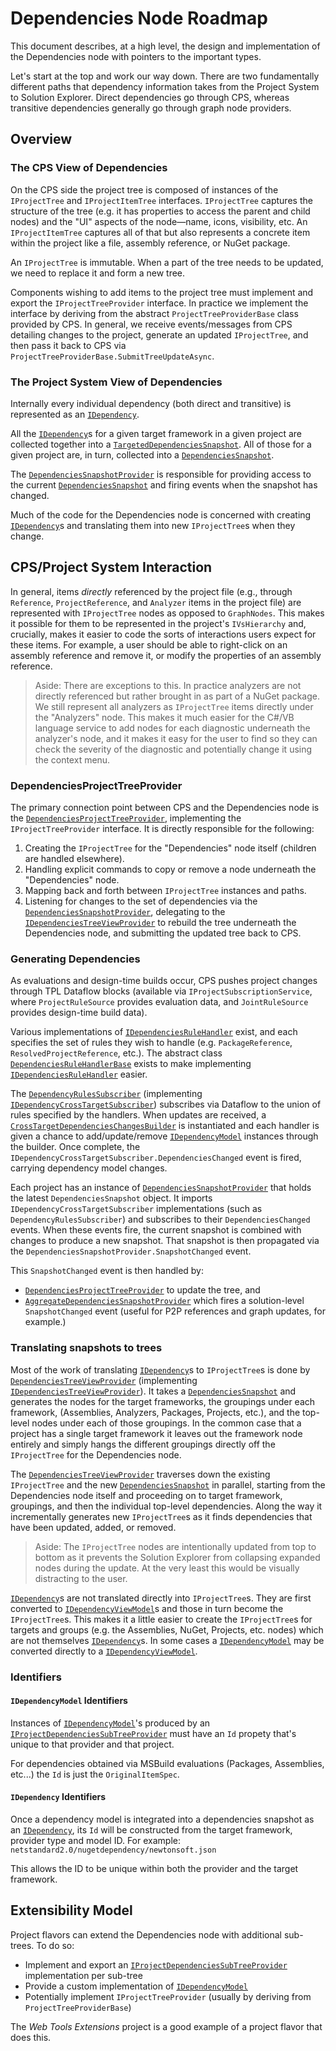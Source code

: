 # Dependencies Node Roadmap

This document describes, at a high level, the design and implementation of the Dependencies node with pointers to the important types.

Let's start at the top and work our way down. There are two fundamentally different paths that dependency information takes from the Project System to Solution Explorer. Direct dependencies go through CPS, whereas transitive dependencies generally go through graph node providers.

## Overview

### The CPS View of Dependencies

On the CPS side the project tree is composed of instances of the `IProjectTree` and `IProjectItemTree` interfaces. `IProjectTree` captures the structure of the tree (e.g. it has properties to access the parent and child nodes) and the "UI" aspects of the node&mdash;name, icons, visibility, etc. An `IProjectItemTree` captures all of that but also represents a concrete item within the project like a file, assembly reference, or NuGet package.

An `IProjectTree` is immutable. When a part of the tree needs to be updated, we need to replace it and form a new tree.

Components wishing to add items to the project tree must implement and export the `IProjectTreeProvider` interface. In practice we implement the interface by deriving from the abstract `ProjectTreeProviderBase` class provided by CPS. In general, we receive events/messages from CPS detailing changes to the project, generate an updated `IProjectTree`, and then pass it back to CPS via `ProjectTreeProviderBase.SubmitTreeUpdateAsync`.

### The Project System View of Dependencies

Internally every individual dependency (both direct and transitive) is represented as an [`IDependency`][IDependency].

All the [`IDependency`][IDependency]s for a given target framework in a given project are collected together into a [`TargetedDependenciesSnapshot`][TargetedDependenciesSnapshot]. All of those for a given project are, in turn, collected into a [`DependenciesSnapshot`][DependenciesSnapshot].

The [`DependenciesSnapshotProvider`][DependenciesSnapshotProvider] is responsible for providing access to the current [`DependenciesSnapshot`][DependenciesSnapshot] and firing events when the snapshot has changed.

Much of the code for the Dependencies node is concerned with creating [`IDependency`][IDependency]s and translating them into new `IProjectTree`s when they change.

## CPS/Project System Interaction

In general, items _directly_ referenced by the project file (e.g., through `Reference`, `ProjectReference`, and `Analyzer` items in the project file) are represented with `IProjectTree` nodes as opposed to `GraphNodes`. This makes it possible for them to be represented in the project's `IVsHierarchy` and, crucially, makes it easier to code the sorts of interactions users expect for these items. For example, a user should be able to right-click on an assembly reference and remove it, or modify the properties of an assembly reference.

> Aside: There are exceptions to this. In practice analyzers are not directly referenced but rather brought in as part of a NuGet package. We still represent all analyzers as `IProjectTree` items directly under the "Analyzers" node. This makes it much easier for the C#/VB language service to add nodes for each diagnostic underneath the analyzer's node, and it makes it easy for the user to find so they can check the severity of the diagnostic and potentially change it using the context menu.

### DependenciesProjectTreeProvider

The primary connection point between CPS and the Dependencies node is the [`DependenciesProjectTreeProvider`][DependenciesProjectTreeProvider], implementing the `IProjectTreeProvider` interface. It is directly responsible for the following:

1. Creating the `IProjectTree` for the "Dependencies" node itself (children are handled elsewhere).
2. Handling explicit commands to copy or remove a node underneath the "Dependencies" node.
3. Mapping back and forth between `IProjectTree` instances and paths.
4. Listening for changes to the set of dependencies via the [`DependenciesSnapshotProvider`][DependenciesSnapshotProvider], delegating to the [`IDependenciesTreeViewProvider`][IDependenciesTreeViewProvider] to rebuild the tree underneath the Dependencies node, and submitting the updated tree back to CPS.

### Generating Dependencies

As evaluations and design-time builds occur, CPS pushes project changes through TPL Dataflow blocks (available via `IProjectSubscriptionService`, where `ProjectRuleSource` provides evaluation data, and `JointRuleSource` provides design-time build data).

Various implementations of [`IDependenciesRuleHandler`][IDependenciesRuleHandler] exist, and each specifies the set of rules they wish to handle (e.g. `PackageReference`, `ResolvedProjectReference`, etc.). The abstract class [`DependenciesRuleHandlerBase`][DependenciesRuleHandlerBase] exists to make implementing [`IDependenciesRuleHandler`][IDependenciesRuleHandler] easier.

The [`DependencyRulesSubscriber`][DependencyRulesSubscriber] (implementing [`IDependencyCrossTargetSubscriber`][IDependencyCrossTargetSubscriber]) subscribes via Dataflow to the union of rules specified by the handlers. When updates are received, a [`CrossTargetDependenciesChangesBuilder`][CrossTargetDependenciesChangesBuilder] is instantiated and each handler is given a chance to add/update/remove [`IDependencyModel`][IDependencyModel] instances through the builder. Once complete, the `IDependencyCrossTargetSubscriber.DependenciesChanged` event is fired, carrying dependency model changes.

Each project has an instance of [`DependenciesSnapshotProvider`][DependenciesSnapshotProvider] that holds the latest `DependenciesSnapshot` object. It imports `IDependencyCrossTargetSubscriber` implementations (such as `DependencyRulesSubscriber`) and subscribes to their `DependenciesChanged` events. When these events fire, the current snapshot is combined with changes to produce a new snapshot. That snapshot is then propagated via the `DependenciesSnapshotProvider.SnapshotChanged` event.

This `SnapshotChanged` event is then handled by:

- [`DependenciesProjectTreeProvider`][DependenciesProjectTreeProvider] to update the tree, and
- [`AggregateDependenciesSnapshotProvider`][AggregateDependenciesSnapshotProvider] which fires a solution-level `SnapshotChanged` event (useful for P2P references and graph updates, for example.)

### Translating snapshots to trees

Most of the work of translating [`IDependency`][IDependency]s to `IProjectTree`s is done by [`DependenciesTreeViewProvider`][DependenciesTreeViewProvider] (implementing [`IDependenciesTreeViewProvider`][IDependenciesTreeViewProvider]). It takes a [`DependenciesSnapshot`][DependenciesSnapshot] and generates the nodes for the target frameworks, the groupings under each framework, (Assemblies, Analyzers, Packages, Projects, etc.), and the top-level nodes under each of those groupings. In the common case that a project has a single target framework it leaves out the framework node entirely and simply hangs the different groupings directly off the `IProjectTree` for the Dependencies node.

The [`DependenciesTreeViewProvider`][DependenciesTreeViewProvider] traverses down the existing `IProjectTree` and the new [`DependenciesSnapshot`][DependenciesSnapshot] in parallel, starting from the Dependencies node itself and proceeding on to target framework, groupings, and then the individual top-level dependencies. Along the way it incrementally generates new `IProjectTree`s as it finds dependencies that have been updated, added, or removed.

> Aside: The `IProjectTree` nodes are intentionally updated from top to bottom as it prevents the Solution Explorer from collapsing expanded nodes during the update. At the very least this would be visually distracting to the user.

[`IDependency`][IDependency]s are not translated directly into `IProjectTree`s. They are first converted to [`IDependencyViewModel`][IDependencyViewModel]s and those in turn become the `IProjectTree`s. This makes it a little easier to create the `IProjectTree`s for targets and groups (e.g. the Assemblies, NuGet, Projects, etc. nodes) which are not themselves [`IDependency`][IDependency]s. In some cases a [`IDependencyModel`][IDependencyModel] may be converted directly to a [`IDependencyViewModel`][IDependencyViewModel].

### Identifiers

#### `IDependencyModel` Identifiers

Instances of [`IDependencyModel`][IDependencyModel]'s produced by an [`IProjectDependenciesSubTreeProvider`][IProjectDependenciesSubTreeProvider] must have an `Id` propety that's unique to that provider and that project.

For dependencies obtained via MSBuild evaluations (Packages, Assemblies, etc...) the `Id` is just the `OriginalItemSpec`.

#### `IDependency` Identifiers

Once a dependency model is integrated into a dependencies snapshot as an [`IDependency`][IDependency], its `Id` will be constructed from the target framework, provider type and model ID. For example: `netstandard2.0/nugetdependency/newtonsoft.json`

This allows the ID to be unique within both the provider and the target framework.

## Extensibility Model

Project flavors can extend the Dependencies node with additional sub-trees. To do so:

- Implement and export an [`IProjectDependenciesSubTreeProvider`][IProjectDependenciesSubTreeProvider] implementation per sub-tree
- Provide a custom implementation of [`IDependencyModel`][IDependencyModel]
- Potentially implement `IProjectTreeProvider` (usually by deriving from `ProjectTreeProviderBase`)

The _Web Tools Extensions_ project is a good example of a project flavor that does this.


[AggregateCrossTargetProjectContext]:     /src/Microsoft.VisualStudio.ProjectSystem.Managed.VS/ProjectSystem/VS/Tree/Dependencies/CrossTarget/AggregateCrossTargetProjectContext.cs "AggregateCrossTargetProjectContext.cs"
[IDependenciesRuleHandler]:               /src/Microsoft.VisualStudio.ProjectSystem.Managed.VS/ProjectSystem/VS/Tree/Dependencies/CrossTarget/IDependenciesRuleHandler.cs "IDependenciesRuleHandler.cs"
[DependenciesProjectTreeProvider]:        /src/Microsoft.VisualStudio.ProjectSystem.Managed.VS/ProjectSystem/VS/Tree/Dependencies/DependenciesProjectTreeProvider.cs "DependenciesProjectTreeProvider.cs"
[DependenciesTreeViewProvider]:           /src/Microsoft.VisualStudio.ProjectSystem.Managed.VS/ProjectSystem/VS/Tree/Dependencies/DependenciesTreeViewProvider.cs "DependenciesTreeViewProvider.cs"
[IDependencyModel]:                       /src/Microsoft.VisualStudio.ProjectSystem.Managed.VS/ProjectSystem/VS/Tree/Dependencies/IDependencyModel.cs "IDependencyModel.cs"
[IDependenciesTreeViewProvider]:          /src/Microsoft.VisualStudio.ProjectSystem.Managed.VS/ProjectSystem/VS/Tree/Dependencies/IDependenciesTreeViewProvider.cs "IDependenciesTreeViewProvider.cs"
[IProjectDependenciesSubTreeProvider]:    /src/Microsoft.VisualStudio.ProjectSystem.Managed.VS/ProjectSystem/VS/Tree/Dependencies/IProjectDependenciesSubTreeProvider.cs "IProjectDependenciesSubTreeProvider.cs"
[IDependencyViewModel]:                   /src/Microsoft.VisualStudio.ProjectSystem.Managed.VS/ProjectSystem/VS/Tree/Dependencies/Models/IDependencyViewModel.cs "IDependencyViewModel.cs"
[AggregateDependenciesSnapshotProvider]:  /src/Microsoft.VisualStudio.ProjectSystem.Managed.VS/ProjectSystem/VS/Tree/Dependencies/Snapshot/AggregateDependenciesSnapshotProvider.cs "AggregateDependenciesSnapshotProvider.cs"
[DependenciesSnapshot]:                   /src/Microsoft.VisualStudio.ProjectSystem.Managed.VS/ProjectSystem/VS/Tree/Dependencies/Snapshot/DependenciesSnapshot.cs "DependenciesSnapshot.cs"
[IDependenciesSnapshotFilter]:            /src/Microsoft.VisualStudio.ProjectSystem.Managed.VS/ProjectSystem/VS/Tree/Dependencies/Snapshot/Filters/IDependenciesSnapshotFilter.cs "IDependenciesSnapshotFilter.cs"
[IAggregateDependenciesSnapshotProvider]: /src/Microsoft.VisualStudio.ProjectSystem.Managed.VS/ProjectSystem/VS/Tree/Dependencies/Snapshot/IAggregateDependenciesSnapshotProvider.cs "IAggregateDependenciesSnapshotProvider.cs"
[DependenciesSnapshot]:                   /src/Microsoft.VisualStudio.ProjectSystem.Managed.VS/ProjectSystem/VS/Tree/Dependencies/Snapshot/DependenciesSnapshot.cs "DependenciesSnapshot.cs"
[IDependency]:                            /src/Microsoft.VisualStudio.ProjectSystem.Managed.VS/ProjectSystem/VS/Tree/Dependencies/Snapshot/IDependency.cs "IDependency.cs"
[TargetedDependenciesSnapshot]:           /src/Microsoft.VisualStudio.ProjectSystem.Managed.VS/ProjectSystem/VS/Tree/Dependencies/Snapshot/TargetedDependenciesSnapshot.cs "TargetedDependenciesSnapshot.cs"
[CrossTargetDependenciesChangesBuilder]:  /src/Microsoft.VisualStudio.ProjectSystem.Managed.VS/ProjectSystem/VS/Tree/Dependencies/Subscriptions/CrossTargetDependenciesChangesBuilder.cs "CrossTargetDependenciesChangesBuilder.cs"
[DependenciesRuleHandlerBase]:            /src/Microsoft.VisualStudio.ProjectSystem.Managed.VS/ProjectSystem/VS/Tree/Dependencies/Subscriptions/RuleHandlers/DependenciesRuleHandlerBase.cs "DependenciesRuleHandlerBase.cs"
[DependencyRulesSubscriber]:              /src/Microsoft.VisualStudio.ProjectSystem.Managed.VS/ProjectSystem/VS/Tree/Dependencies/Subscriptions/DependencyRulesSubscriber.cs "DependencyRulesSubscriber.cs"
[DependenciesSnapshotProvider]:           /src/Microsoft.VisualStudio.ProjectSystem.Managed.VS/ProjectSystem/VS/Tree/Dependencies/Subscriptions/DependenciesSnapshotProvider.cs "DependenciesSnapshotProvider.cs"
[IDependencyCrossTargetSubscriber]:       /src/Microsoft.VisualStudio.ProjectSystem.Managed.VS/ProjectSystem/VS/Tree/Dependencies/Subscriptions/IDependencyCrossTargetSubscriber.cs "IDependencyCrossTargetSubscriber.cs"
[ProjectRuleHandler]:                     /src/Microsoft.VisualStudio.ProjectSystem.Managed.VS/ProjectSystem/VS/Tree/Dependencies/Subscriptions/ProjectRuleHandler.cs "ProjectRuleHandler.cs"
